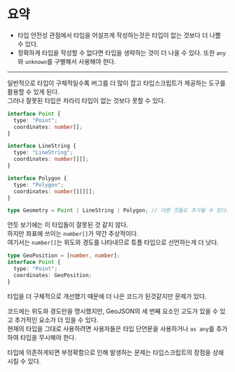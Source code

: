 # 요약

- 타입 안전성 관점에서 타입을 어설프게 작성하는것은 타입이 없는 것보다 더 나쁠 수 있다.
- 정확하게 타입을 작성할 수 없다면 타입을 생략하는 것이 더 나을 수 있다. 또한 `any`와 `unknown`를 구별해서 사용해야 한다.

---

일반적으로 타입이 구체적일수록 버그를 더 많이 잡고 타입스크립트가 제공하는 도구를 활용할 수 있게 된다.<br>
그러나 잘못된 타입은 차라리 타입이 없는 것보다 못할 수 있다.

```typescript
interface Point {
  type: "Point";
  coordinates: number[];
}

interface LineString {
  type: "LineString";
  coordinates: number[][];
}

interface Polygon {
  type: "Polygon";
  coordinates: number[][][];
}

type Geometry = Point | LineString | Polygon; // 다른 것들도 추가될 수 있다.
```

언듯 보기에는 이 타입들이 잘못된 것 같지 않다.<br>
하지만 좌표에 쓰이는 `number[]`가 약간 추상적이다.<br>
여기서는 `number[]`는 위도와 경도를 나타내므로 튜플 타입으로 선언하는게 더 낫다.

```typescript
type GeoPosition = [number, number];
interface Point {
  type: "Point";
  coordinates: GeoPosition;
}
```

타입을 더 구체적으로 개선했기 때문에 더 나은 코드가 된것같지만 문제가 있다.

코드에는 위도와 경도만을 명시했지만, GeoJSON의 세 번째 요소인 고도가 있을 수 있고 추가적인 요소가 더 있을 수 있다.<br>
현재의 타입을 그대로 사용하려면 사용자들은 타입 단언문을 사용하거나 `as any`를 추가하여 타입을 무시해야 한다.

타입에 의존하게되면 부정확함으로 인해 발생하는 문제는 타입스크립트의 장점을 상쇄시킬 수 있다.
